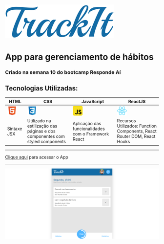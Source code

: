 # ![icon](./public/img/icon.svg)
# App para gerenciamento de hábitos
### Criado na semana 10 do bootcamp Responde Aí
## Tecnologias Utilizadas:
|HTML|CSS|JavaScript|ReactJS|
|-|-|-|-|
|![icon](./public/img/html.png)|![icon](./public/img/css.png)|![icon](./public/img/javascript.png)|![icon](./public/img/react.png)|
|Sintaxe JSX|Utilizado na estilização das páginas e dos componentes com styled components|Aplicação das funcionalidades com o Framework React|Recursos Utilizados: Function Components, React Router DOM, React Hooks|
___
[Clique aqui](https://cineflex-two.vercel.app/) para acessar o App
___
![print](./public/img/print.png)
